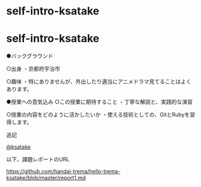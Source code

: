 # self-intro-ksatake
# self-intro-ksatake

●バックグラウンド

○出身
・京都府宇治市

○趣味
・特にありませんが、外出したり適当にアニメドラマ見てることはよくあります。


●授業への意気込み
○この授業に期待すること
・丁寧な解説と、実践的な演習

○授業の内容をどのように活かしたいか
・使える技術としての、GitとRubyを習得します。


追記

[@ksatake](https://github.com/handai-trema/self-intro-ksatake)

以下、課題レポートのURL

https://github.com/handai-trema/hello-trema-ksatake/blob/master/report1.md

